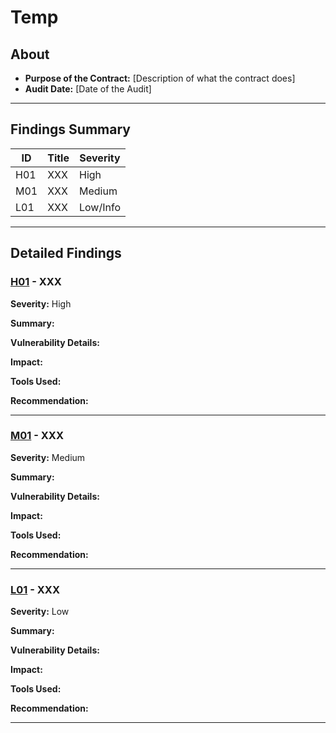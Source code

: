 # Temp

## About

- **Purpose of the Contract:** [Description of what the contract does]
- **Audit Date:** [Date of the Audit]

---

## Findings Summary

| ID  | Title                            | Severity   |
|-----|----------------------------------|------------|
| H01 | XXX    | High       |
| M01 | XXX               | Medium     |
| L01 | XXX        | Low/Info   |


---

## Detailed Findings

### [H01](#001---XXX) - XXX

**Severity:** High

**Summary:** 

**Vulnerability Details:** 

**Impact:** 

**Tools Used:** 

**Recommendation:** 



---

### [M01](#002---XXX) - XXX

**Severity:** Medium

**Summary:** 

**Vulnerability Details:** 

**Impact:** 

**Tools Used:** 

**Recommendation:** 

---

### [L01](#003---XXX) - XXX

**Severity:** Low

**Summary:** 

**Vulnerability Details:** 

**Impact:** 

**Tools Used:** 

**Recommendation:** 

---
